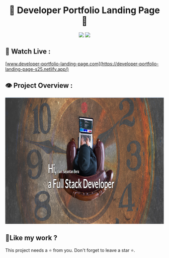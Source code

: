 <h1 align="center">💫 Developer Portfolio Landing Page 💫</h1>

<p align="center"><img src="https://img.shields.io/badge/Created_By-Sayantan_Bera-blue"> <img src="https://img.shields.io/badge/Using-HTML_CSS-red"></p>

<h2>🚀 Watch Live :</h2>

[www.developer-portfolio-landing-page.com](https://developer-portfolio-landing-page-s25.netlify.app/)

<h2>👁️ Project Overview :</h2>

<img src="./screeenshots/Screenshot%20.png" alt="shields" width="800" height="400&quot;/">

<h2> 💖Like my work ?</h2>

This project needs a ⭐️ from you. Don't forget to leave a star ⭐️.
